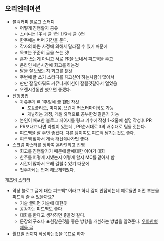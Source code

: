 ## 오리엔테이션

- 블랙커피 블로그 스터디
    - 어떻게 진행할지 공유
    - 스터디는 1주에 글 1편 한달에 글 3편
    - 한주에는 버퍼 기간을 둔다.
    - 각자의 바쁜 사정에 의해서 달라질 수 있기 때문에
    - 목표는 꾸준히 글을 쓰는 것!
    - 혼자 쓰는게 아니고 서로 PR을 보내서 피드백을 주고
    - 온라인 세션시간에 회고를 하는것
    - 달을 잘 보냈는지 회고를 할것
    - 주변에 글 쓰기 스터디를 하고싶어 하는사람이 많아서
    - 판만 잘 깔아둬도 커뮤니케이션이 잘될것같아서 열었음
    - 오랜시간동안 했으면 좋겠다.
- 진행방법  
    - 자유주제 로 1주일에 글 한편 작성
        - 포트폴리오, 미디움, 브런치 커스터마이징도 가능
        - 개발하는 과정, 개발 외적으로 공부한것 같은거 가능
    - 본인이 배포한 블로그 페이지를 링크 기수에 작성 1~2줄에 설명 작성후 PR
    - PR보내고 나면 라벨이 있는데 , PR순서대로 3의 배수대로 팀을 짓는다.
    - 피드백을 잘 주면 좋겠다. 다른 팀이여도 피드백 남기는것도 좋다.
    - 피드백 받아서 계속 개선해나가면 좋다.
- 스크럼 마스터를 정하여 온라인회고 진행
    - 회고를 진행할거기 때문에 글에대한 이야기 대화
    - 한주를 어떻게 지냈는지 어떻게 할지 MC를 맡아서 함
    - 시간이 많아서 오래 걸릴수 있기 때문에 
    - 첫주차에는 먼저 해보게되었다.

[개츠비 스타터](https://gatsby-starter-bee.netlify.app/)

- 막상 블로그 글에 대한 피드백? 이라고 하니 감이 안잡히는데 예로들면 어떤 부분을 피드백 줄 수 있을까요?
    - 기술 글이면 기술에 대한것
    - 공감가는 피드백도 좋다
    - 대화를 한다고 생각하면 좋을것 같다.
    - 문장의 구조나 표현같은것을 좋은 방향을 개선하는 방법을 알려준다.
[우아한형제들 글](https://github.com/woowacourse/woowa-writing-2/pulls)
- 월요일 전까지 작성하는것을 목표로 하자
